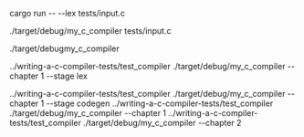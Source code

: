 cargo run -- --lex tests/input.c


./target/debug/my_c_compiler tests/input.c

 ./target/debugmy_c_compiler

 ../writing-a-c-compiler-tests/test_compiler ./target/debug/my_c_compiler --chapter 1 --stage lex
 
 ../writing-a-c-compiler-tests/test_compiler ./target/debug/my_c_compiler --chapter 1 --stage codegen
 ../writing-a-c-compiler-tests/test_compiler ./target/debug/my_c_compiler --chapter 1 
 ../writing-a-c-compiler-tests/test_compiler ./target/debug/my_c_compiler --chapter 2 
